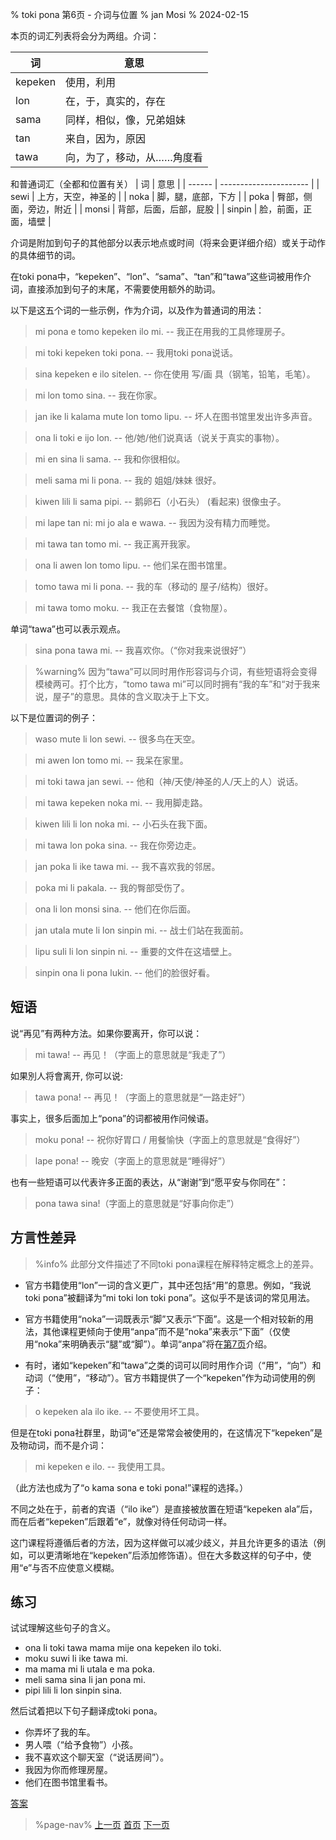 % toki pona 第6页 - 介词与位置
% jan Mosi
% 2024-02-15

本页的词汇列表将会分为两组。介词：

| 词      | 意思                       |
| ------- | -------------------------- |
| kepeken | 使用，利用                 |
| lon     | 在，于，真实的，存在       |
| sama    | 同样，相似，像，兄弟姐妹   |
| tan     | 来自，因为，原因           |
| tawa    | 向，为了，移动，从……角度看 |

和普通词汇（全都和位置有关）
| 词     | 意思                   |
| ------ | ---------------------- |
| sewi   | 上方，天空，神圣的     |
| noka   | 脚，腿，底部，下方     |
| poka   | 臀部，侧面，旁边，附近 |
| monsi  | 背部，后面，后部，屁股 |
| sinpin | 脸，前面，正面，墙壁 |

介词是附加到句子的其他部分以表示地点或时间（将来会更详细介绍）或关于动作的具体细节的词。

在toki pona中，“kepeken”、“lon”、“sama”、“tan”和“tawa”这些词被用作介词，直接添加到句子的末尾，不需要使用额外的助词。

以下是这五个词的一些示例，作为介词，以及作为普通词的用法：

> mi pona e tomo kepeken ilo mi. -- 我正在用我的工具修理房子。

> mi toki kepeken toki pona. -- 我用toki pona说话。

> sina kepeken e ilo sitelen. -- 你在使用 写/画 具（钢笔，铅笔，毛笔）。

> mi lon tomo sina. -- 我在你家。

> jan ike li kalama mute lon tomo lipu. -- 坏人在图书馆里发出许多声音。

> ona li toki e ijo lon. -- 他/她/他们说真话（说关于真实的事物）。

> mi en sina li sama. -- 我和你很相似。

> meli sama mi li pona. -- 我的 姐姐/妹妹 很好。

> kiwen lili li sama pipi. -- 鹅卵石（小石头） (看起来) 很像虫子。

> mi lape tan ni: mi jo ala e wawa. -- 我因为没有精力而睡觉。

> mi tawa tan tomo mi. -- 我正离开我家。

> ona li awen lon tomo lipu. -- 他们呆在图书馆里。

> tomo tawa mi li pona. -- 我的车（移动的 屋子/结构）很好。

> mi tawa tomo moku. -- 我正在去餐馆（食物屋）。

单词“tawa”也可以表示观点。

> sina pona tawa mi. -- 我喜欢你。（“你对我来说很好”）

> %warning%
> 因为“tawa”可以同时用作形容词与介词，有些短语将会变得模棱两可。打个比方，“tomo tawa mi”可以同时拥有“我的车”和“对于我来说，屋子”的意思。具体的含义取决于上下文。

以下是位置词的例子：

> waso mute li lon sewi. -- 很多鸟在天空。

> mi awen lon tomo mi. -- 我呆在家里。

> mi toki tawa jan sewi. -- 他和（神/天使/神圣的人/天上的人）说话。

> mi tawa kepeken noka mi. -- 我用脚走路。

> kiwen lili li lon noka mi. -- 小石头在我下面。

> mi tawa lon poka sina. -- 我在你旁边走。

> jan poka li ike tawa mi. -- 我不喜欢我的邻居。

> poka mi li pakala. -- 我的臀部受伤了。

> ona li lon monsi sina. -- 他们在你后面。

> jan utala mute li lon sinpin mi. -- 战士们站在我面前。

> lipu suli li lon sinpin ni. -- 重要的文件在这墙壁上。

> sinpin ona li pona lukin. -- 他们的脸很好看。

## 短语

说“再见”有两种方法。如果你要离开，你可以说：

> mi tawa! -- 再见！（字面上的意思就是“我走了”）

如果別人将會离开, 你可以说:
 
> tawa pona! -- 再见！（字面上的意思就是“一路走好”）

事实上，很多后面加上“pona”的词都被用作问候语。

> moku pona! -- 祝你好胃口 / 用餐愉快（字面上的意思就是“食得好”）

> lape pona! -- 晚安（字面上的意思就是“睡得好”）

也有一些短语可以代表许多正面的表达，从“谢谢”到“愿平安与你同在”：

> pona tawa sina!（字面上的意思就是“好事向你走”）

## 方言性差异

> %info%
> 此部分文件描述了不同toki pona课程在解释特定概念上的差异。

* 官方书籍使用“lon”一词的含义更广，其中还包括“用”的意思。例如，“我说toki pona”被翻译为“mi toki lon toki pona”。这似乎不是该词的常见用法。

* 官方书籍使用“noka”一词既表示“脚”又表示“下面”。这是一个相对较新的用法，其他课程更倾向于使用“anpa”而不是“noka”来表示“下面”（仅使用“noka”来明确表示“腿”或“脚”）。单词“anpa”将在[第7页](zh/7)介绍。

* 有时，诸如“kepeken”和“tawa”之类的词可以同时用作介词（“用”，“向”）和动词（“使用”，“移动”）。官方书籍提供了一个“kepeken”作为动词使用的例子：

> o kepeken ala ilo ike. -- 不要使用坏工具。

但是在toki pona社群里，助词“e”还是常常会被使用的，在这情况下“kepeken”是及物动词，而不是介词：

> mi kepeken e ilo. -- 我使用工具。

（此方法也成为了“o kama sona e toki pona!”课程的选择。）

不同之处在于，前者的宾语（“ilo ike”）是直接被放置在短语“kepeken ala”后，而在后者“kepeken”后跟着“e”，就像对待任何动词一样。

这门课程将遵循后者的方法，因为这样做可以减少歧义，并且允许更多的语法（例如，可以更清晰地在“kepeken”后添加修饰语）。但在大多数这样的句子中，使用“e”与否不应使意义模糊。

## 练习

试试理解这些句子的含义。

* ona li toki tawa mama mije ona kepeken ilo toki.
* moku suwi li ike tawa mi.
* ma mama mi li utala e ma poka.
* meli sama sina li jan pona mi.
* pipi lili li lon sinpin sina.

然后试着把以下句子翻译成toki pona。

* 你弄坏了我的车。
* 男人喂（“给予食物”）小孩。
* 我不喜欢这个聊天室（“说话房间”）。
* 我因为你而修理房屋。
* 他们在图书馆里看书。

[答案](zh/answers#p6)

> %page-nav%
> [上一页](zh/5)
> [首页](zh)
> [下一页](zh/7)
